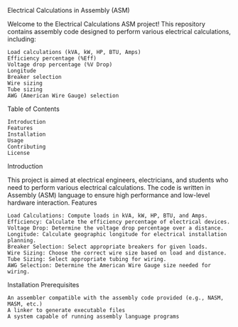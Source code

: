 Electrical Calculations in Assembly (ASM)

Welcome to the Electrical Calculations ASM project! This repository contains assembly code designed to perform various electrical calculations, including:

    Load calculations (kVA, kW, HP, BTU, Amps)
    Efficiency percentage (%Eff)
    Voltage drop percentage (%V Drop)
    Longitude
    Breaker selection
    Wire sizing
    Tube sizing
    AWG (American Wire Gauge) selection

Table of Contents

    Introduction
    Features
    Installation
    Usage
    Contributing
    License

Introduction

This project is aimed at electrical engineers, electricians, and students who need to perform various electrical calculations. The code is written in Assembly (ASM) language to ensure high performance and low-level hardware interaction.
Features

    Load Calculations: Compute loads in kVA, kW, HP, BTU, and Amps.
    Efficiency: Calculate the efficiency percentage of electrical devices.
    Voltage Drop: Determine the voltage drop percentage over a distance.
    Longitude: Calculate geographic longitude for electrical installation planning.
    Breaker Selection: Select appropriate breakers for given loads.
    Wire Sizing: Choose the correct wire size based on load and distance.
    Tube Sizing: Select appropriate tubing for wiring.
    AWG Selection: Determine the American Wire Gauge size needed for wiring.

Installation
Prerequisites

    An assembler compatible with the assembly code provided (e.g., NASM, MASM, etc.)
    A linker to generate executable files
    A system capable of running assembly language programs
